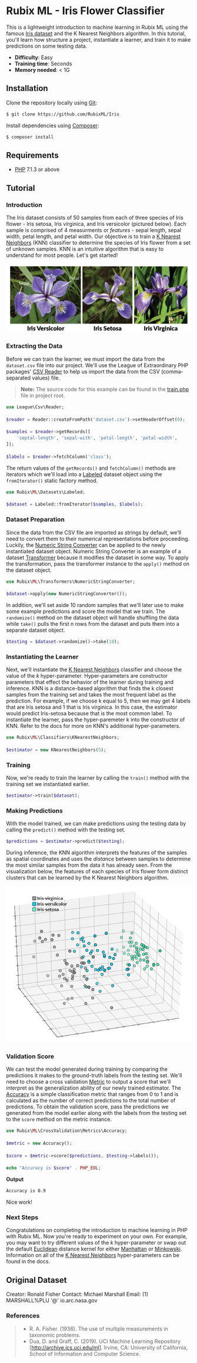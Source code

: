 # Rubix ML - Iris Flower Classifier
This is a lightweight introduction to machine learning in Rubix ML using the famous [Iris dataset](https://en.wikipedia.org/wiki/Iris_flower_data_set) and the K Nearest Neighbors algorithm. In this tutorial, you'll learn how structure a project, instantiate a learner, and train it to make predictions on some testing data.

- **Difficulty**: Easy
- **Training time**: Seconds
- **Memory needed**: < 1G

## Installation
Clone the repository locally using [Git](https://git-scm.com/):
```sh
$ git clone https://github.com/RubixML/Iris
```

Install dependencies using [Composer](https://getcomposer.org/):
```sh
$ composer install
```

## Requirements
- [PHP](https://php.net) 7.1.3 or above

## Tutorial

### Introduction
The Iris dataset consists of 50 samples from each of three species of Iris flower - Iris setosa, Iris virginica, and Iris versicolor (pictured below). Each sample is comprised of 4 measurments or *features* - sepal length, sepal width, petal length, and petal width. Our objective is to train a [K Nearest Neighbors](https://docs.rubixml.com/en/latest/classifiers/k-nearest-neighbors.html) (KNN) classifier to determine the species of Iris flower from a set of unknown samples. KNN is an intuitive algorithm that is easy to understand for most people. Let's get started!

![Iris Flower Species](https://raw.githubusercontent.com/RubixML/Iris/master/docs/images/iris-species.png)

### Extracting the Data
Before we can train the learner, we must import the data from the `dataset.csv` file into our project. We'll use the League of Extraordinary PHP packages' [CSV Reader](https://csv.thephpleague.com/) to help us import the data from the CSV (comma-separated values) file.

> **Note:** The source code for this example can be found in the [train.php](https://github.com/RubixML/Iris/blob/master/train.php) file in project root.

```php
use League\Csv\Reader;

$reader = Reader::createFromPath('dataset.csv')->setHeaderOffset(0);

$samples = $reader->getRecords([
    'septal-length', 'sepal-with', 'petal-length', 'petal-width',
]);

$labels = $reader->fetchColumn('class');
```

The return values of the `getRecords()` and `fetchColumn()` methods are iterators which we'll load into a [Labeled](https://docs.rubixml.com/en/latest/datasets/labeled.html) dataset object using the `fromIterator()` static factory method.

```php
use Rubix\ML\Datasets\Labeled;

$dataset = Labeled::fromIterator($samples, $labels);
```

### Dataset Preparation
Since the data from the CSV file are imported as strings by default, we'll need to convert them to their numerical representations before proceeding. Luckily, the [Numeric String Converter](https://docs.rubixml.com/en/latest/transformers/numeric-string-converter.html) can be applied to the newly instantiated dataset object. Numeric String Converter is an example of a dataset [Transformer](https://docs.rubixml.com/en/latest/transformers/api.html) because it modifies the dataset in some way. To apply the transformation, pass the transformer instance to the `apply()` method on the dataset object.

```php
use Rubix\ML\Transformers\NumericStringConverter;

$dataset->apply(new NumericStringConverter());
```

In addition, we'll set aside 10 random samples that we'll later use to make some example predictions and score the model that we train. The `randomize()` method on the dataset object will handle shuffling the data while `take()` pulls the first n rows from the dataset and puts them into a separate dataset object.

```php
$testing = $dataset->randomize()->take(10);
```

### Instantiating the Learner
Next, we'll instantiate the [K Nearest Neighbors](https://docs.rubixml.com/en/latest/classifiers/k-nearest-neighbors.html) classifier and choose the value of the *k* hyper-parameter. Hyper-parameters are constructor parameters that effect the behavior of the learner during training and inference. KNN is a distance-based algorithm that finds the k closest samples from the training set and takes the most frequent label as the prediction. For example, if we choose k equal to 5, then we may get 4 labels that are Iris setosa and 1 that is Iris virginica. In this case, the estimator would predict Iris-setosa because that is the most common label. To instantiate the learner, pass the hyper-paremeter k into the constructor of KNN. Refer to the docs for more on KNN's additional hyper-parameters.

```php
use Rubix\ML\Classifiers\KNearestNeighbors;

$estimator = new KNearestNeighbors(5);
```

### Training
Now, we're ready to train the learner by calling the `train()` method with the training set we instantiated earlier.

```php
$estimator->train($dataset);
```

### Making Predictions
With the model trained, we can make predictions using the testing data by calling the `predict()` method with the testing set.

```php
$predictions = $estimator->predict($testing);
```

During inference, the KNN algorithm interprets the features of the samples as spatial coordinates and uses the *distance* between samples to determine the most similar samples from the data it has already seen. From the visualization below, the features of each species of Iris flower form distinct clusters that can be learned by the K Nearest Neighbors algorithm.

![Iris Dataset 3D Plot](https://raw.githubusercontent.com/RubixML/Iris/master/docs/images/iris-dataset-3d-plot.png)

### Validation Score
We can test the model generated during training by comparing the predictions it makes to the ground-truth labels from the testing set. We'll need to choose a cross validation [Metric](https://docs.rubixml.com/en/latest/cross-validation/metrics/api.html) to output a score that we'll interpret as the generalization ability of our newly trained estimator. The [Accuracy](https://docs.rubixml.com/en/latest/cross-validation/metrics/accuracy.html) is a simple classification metric that ranges from 0 to 1 and is calculated as the number of correct predictions to the total number of predictions. To obtain the validation score, pass the predictions we generated from the model earlier along with the labels from the testing set to the `score` method on the metric instance.

```php
use Rubix\ML\CrossValidation\Metrics\Accuracy;

$metric = new Accuracy();

$score = $metric->score($predictions, $testing->labels());

echo "Accuracy is $score" . PHP_EOL;
```

**Output**

```sh
Accuracy is 0.9
```

Nice work!

### Next Steps
Congratulations on completing the introduction to machine learning in PHP with Rubix ML. Now you're ready to experiment on your own. For example, you may want to try different values of the *k* hyper-parameter or swap out the default [Euclidean](https://docs.rubixml.com/en/latest/kernels/distance/euclidean.html) distance kernel for either [Manhattan](https://docs.rubixml.com/en/latest/kernels/distance/manhattan.html) or [Minkowski](https://docs.rubixml.com/en/latest/kernels/distance/minkowski.html). Information on all of the [K Nearest Neighbors](https://docs.rubixml.com/en/latest/classifiers/k-nearest-neighbors.html) hyper-parameters can be found in the docs.

## Original Dataset
Creator: Ronald Fisher
Contact: Michael Marshall
Email: (1) MARSHALL%PLU '@' io.arc.nasa.gov

### References
>- R. A. Fisher. (1936). The use of multiple measurements in taxonomic problems.
>- Dua, D. and Graff, C. (2019). UCI Machine Learning Repository [http://archive.ics.uci.edu/ml]. Irvine, CA: University of California, School of Information and Computer Science.
